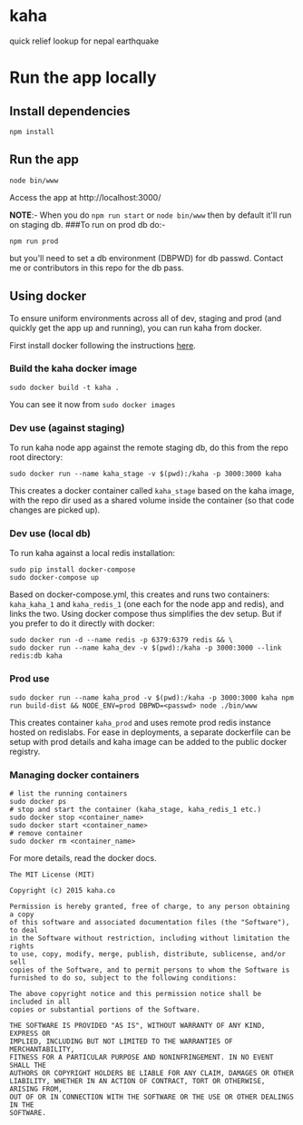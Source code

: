 # kaha
quick relief lookup for nepal earthquake

# Run the app locally 
## Install dependencies

    npm install 

## Run the app

    node bin/www

Access the app at http://localhost:3000/

**NOTE**:-
When you do `npm run start` or `node bin/www` then by default it'll run on staging db.
###To run on prod db do:-

    npm run prod

but you'll need to set a db environment (DBPWD) for db passwd.
Contact me or contributors in this repo for the db pass.

## Using docker

To ensure uniform environments across all of dev, staging and prod (and quickly get the app up and running), you can run kaha from docker.

First install docker following the instructions  [here](https://docs.docker.com/installation/).

### Build the kaha docker image

    sudo docker build -t kaha .

You can see it now from `sudo docker images`

### Dev use (against staging)

To run kaha node app against the remote staging db, do this from the repo root directory:

    sudo docker run --name kaha_stage -v $(pwd):/kaha -p 3000:3000 kaha

This creates a docker container called `kaha_stage` based on the kaha image, with the repo dir used as a shared volume inside the container (so that code changes are picked up).

### Dev use (local db)

To run kaha against a local redis installation:

    sudo pip install docker-compose
    sudo docker-compose up

Based on docker-compose.yml, this creates and runs two containers: `kaha_kaha_1` and `kaha_redis_1` (one each for the node app and redis), and links the two.
Using docker compose thus simplifies the dev setup. But if you prefer to do it directly with docker:

    sudo docker run -d --name redis -p 6379:6379 redis && \
    sudo docker run --name kaha_dev -v $(pwd):/kaha -p 3000:3000 --link redis:db kaha

### Prod use

```
sudo docker run --name kaha_prod -v $(pwd):/kaha -p 3000:3000 kaha npm run build-dist && NODE_ENV=prod DBPWD=<passwd> node ./bin/www
```

This creates container `kaha_prod` and uses remote prod redis instance hosted on redislabs. For ease in deployments, a separate dockerfile can be setup with prod details and kaha image can be added to the public docker registry.

### Managing docker containers

    # list the running containers
    sudo docker ps
    # stop and start the container (kaha_stage, kaha_redis_1 etc.)
    sudo docker stop <container_name>
    sudo docker start <container_name>
    # remove container
    sudo docker rm <container_name>

For more details, read the docker docs.

```
The MIT License (MIT)

Copyright (c) 2015 kaha.co

Permission is hereby granted, free of charge, to any person obtaining a copy
of this software and associated documentation files (the "Software"), to deal
in the Software without restriction, including without limitation the rights
to use, copy, modify, merge, publish, distribute, sublicense, and/or sell
copies of the Software, and to permit persons to whom the Software is
furnished to do so, subject to the following conditions:

The above copyright notice and this permission notice shall be included in all
copies or substantial portions of the Software.

THE SOFTWARE IS PROVIDED "AS IS", WITHOUT WARRANTY OF ANY KIND, EXPRESS OR
IMPLIED, INCLUDING BUT NOT LIMITED TO THE WARRANTIES OF MERCHANTABILITY,
FITNESS FOR A PARTICULAR PURPOSE AND NONINFRINGEMENT. IN NO EVENT SHALL THE
AUTHORS OR COPYRIGHT HOLDERS BE LIABLE FOR ANY CLAIM, DAMAGES OR OTHER
LIABILITY, WHETHER IN AN ACTION OF CONTRACT, TORT OR OTHERWISE, ARISING FROM,
OUT OF OR IN CONNECTION WITH THE SOFTWARE OR THE USE OR OTHER DEALINGS IN THE
SOFTWARE.
```
